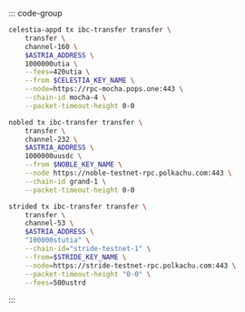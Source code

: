 <!-- markdownlint-disable MD041 MD013 -->

::: code-group

```bash [From Celestia]
celestia-appd tx ibc-transfer transfer \
    transfer \
    channel-160 \
    $ASTRIA_ADDRESS \
    1000000utia \
    --fees=420utia \
    --from $CELESTIA_KEY_NAME \
    --node=https://rpc-mocha.pops.one:443 \
    --chain-id mocha-4 \
    --packet-timeout-height 0-0
```

```bash [From Noble]
nobled tx ibc-transfer transfer \
    transfer \
    channel-232 \
    $ASTRIA_ADDRESS \
    1000000uusdc \
    --from $NOBLE_KEY_NAME \
    --node https://noble-testnet-rpc.polkachu.com:443 \
    --chain-id grand-1 \
    --packet-timeout-height 0-0
```

```bash [From Stride]
strided tx ibc-transfer transfer \
    transfer \
    channel-53 \
    $ASTRIA_ADDRESS \
    "100000stutia" \
    --chain-id="stride-testnet-1" \
    --from=$STRIDE_KEY_NAME \
    --node=https://stride-testnet-rpc.polkachu.com:443 \
    --packet-timeout-height "0-0" \
    --fees=500ustrd
```

:::

<!-- <Tabs>
  <TabItem value="From Celestia" label="From Celestia"> </TabItem>
  <TabItem value="From Noble" label="From Noble"> </TabItem>
  <TabItem value="From Stride" label="From Stride"> </TabItem>
</Tabs> -->
